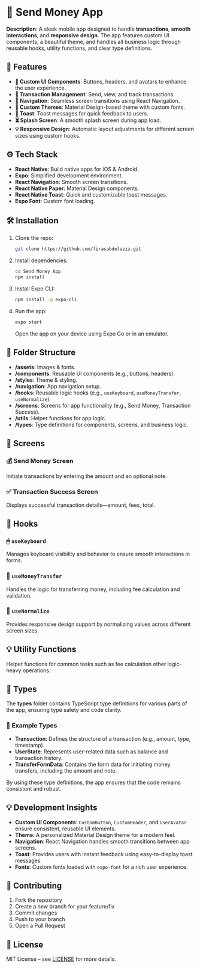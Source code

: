 # 🌟 Send Money App

**Description**: A sleek mobile app designed to handle **transactions**, **smooth interactions**, and **responsive design**. The app features custom UI components, a beautiful theme, and handles all business logic through reusable hooks, utility functions, and clear type definitions.

## 🚀 Features

- **🔲 Custom UI Components**: Buttons, headers, and avatars to enhance the user experience.
- **💸 Transaction Management**: Send, view, and track transactions.
- **📱 Navigation**: Seamless screen transitions using React Navigation.
- **🎨 Custom Themes**: Material Design-based theme with custom fonts.
- **📢 Toast**: Toast messages for quick feedback to users.
- **⏳ Splash Screen**: A smooth splash screen during app load.
- **💡 Responsive Design**: Automatic layout adjustments for different screen sizes using custom hooks.

## ⚙️ Tech Stack

- **React Native**: Build native apps for iOS & Android.
- **Expo**: Simplified development environment.
- **React Navigation**: Smooth screen transitions.
- **React Native Paper**: Material Design components.
- **React Native Toast**: Quick and customizable toast messages.
- **Expo Font**: Custom font loading.

## 🛠 Installation

1. Clone the repo:
   ```bash
   git clone https://github.com/firasabdelaziz.git
   ```

2. Install dependencies:
   ```bash
   cd Send Money App
   npm install
   ```

3. Install Expo CLI:
   ```bash
   npm install -g expo-cli
   ```

4. Run the app:
   ```bash
   expo start
   ```

   Open the app on your device using Expo Go or in an emulator.

## 📂 Folder Structure

- **/assets**: Images & fonts.
- **/components**: Reusable UI components (e.g., buttons, headers).
- **/styles**: Theme & styling.
- **/navigation**: App navigation setup.
- **/hooks**: Reusable logic hooks (e.g., `useKeyboard`, `useMoneyTransfer`, `useNormalize`).
- **/screens**: Screens for app functionality (e.g., Send Money, Transaction Success).
- **/utils**: Helper functions for app logic.
- **/types**: Type definitions for components, screens, and business logic.

## 📲 Screens

### 💰 Send Money Screen
Initiate transactions by entering the amount and an optional note.

### ✅ Transaction Success Screen
Displays successful transaction details—amount, fees, total.

## 🧩 Hooks

### 🖱 `useKeyboard`
Manages keyboard visibility and behavior to ensure smooth interactions in forms.

### 💸 `useMoneyTransfer`
Handles the logic for transferring money, including fee calculation and validation.

### 📏 `useNormalize`
Provides responsive design support by normalizing values across different screen sizes.

## 💡 Utility Functions

Helper functions for common tasks such as fee calculation other logic-heavy operations.

## 📑 Types

The **types** folder contains TypeScript type definitions for various parts of the app, ensuring type safety and code clarity.

### 📝 Example Types

- **Transaction**: Defines the structure of a transaction (e.g., amount, type, timestamp).
- **UserState**: Represents user-related data such as balance and transaction history.
- **TransferFormData**: Contains the form data for initiating money transfers, including the amount and note.
  
By using these type definitions, the app ensures that the code remains consistent and robust.

## 💡 Development Insights

- **Custom UI Components**: `CustomButton`, `CustomHeader`, and `UserAvatar` ensure consistent, reusable UI elements.
- **Theme**: A personalized Material Design theme for a modern feel.
- **Navigation**: React Navigation handles smooth transitions between app screens.
- **Toast**: Provides users with instant feedback using easy-to-display toast messages.
- **Fonts**: Custom fonts loaded with `expo-font` for a rich user experience.

## 🤝 Contributing

1. Fork the repository
2. Create a new branch for your feature/fix
3. Commit changes
4. Push to your branch
5. Open a Pull Request

## 📜 License

MIT License – see [LICENSE](LICENSE) for more details.